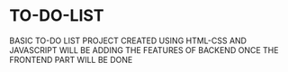 # TO-DO-LIST

BASIC TO-DO LIST PROJECT CREATED USING HTML-CSS AND JAVASCRIPT WILL BE ADDING THE FEATURES OF BACKEND ONCE THE FRONTEND PART WILL BE DONE

